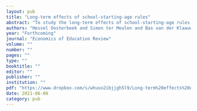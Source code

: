 ```yaml
---
layout: pub
title: "Long-term effects of school-starting-age rules"
abstract: "To study the long-term effects of school-starting-age rules in a setting with early ability tracking, we exploit the birth month threshold used in the Netherlands. We find that students born just after the threshold perform better at the end of primary school than students born just before it. This translates into increased placement in high ability tracks in secondary education. This difference diminishes gradually during subsequent stages, and we find no effect on the highest attained educational level. Those born just before the threshold enter the labor market somewhat younger and have therefore more labor market experience and higher earnings at any age until 40. We conclude that early ability tracking does not harm long-term outcomes of children who were, for exogenous reasons, placed in a lower track."
authors: "Hessel Oosterbeek and Simon ter Meulen and Bas van der Klaauw"
year: "Forthcoming"
journal: "Economics of Education Review"
volume: ""
number: ""
pages: ""
type: ""
booktitle: ""
editor: ""
publisher: ""
institution: ""
pdf: "https://www.dropbox.com/s/whuxo2ibjjgh5l9/Long-term%20effects%20of%20school-starting-age%20rules%20-%2016042021.pdf?dl=0"
date: 2021-06-08
category: pub
---
```

